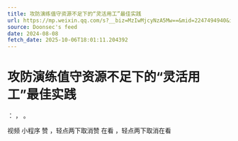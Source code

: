 ```yaml
---
title: 攻防演练值守资源不足下的“灵活用工”最佳实践
url: https://mp.weixin.qq.com/s?__biz=MzIwMjcyNzA5Mw==&mid=2247494940&idx=1&sn=fdf76e0ced404cce8dadb1b84b242200
source: Doonsec's feed
date: 2024-08-08
fetch_date: 2025-10-06T18:01:11.204392
---
```


# 攻防演练值守资源不足下的“灵活用工”最佳实践

：
，
。

视频
小程序
赞
，轻点两下取消赞
在看
，轻点两下取消在看